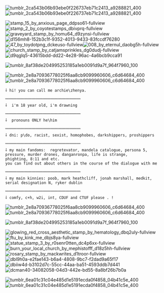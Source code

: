 
![tumblr_2ca543b06b93ebe0f226737eb71c2413_a9288821_400](https://github.com/user-attachments/assets/de1ffe4f-0988-42c7-bf20-9451791c6806)![tumblr_2ca543b06b93ebe0f226737eb71c2413_a9288821_400](https://github.com/user-attachments/assets/4f19f434-1af1-4faa-8a43-d4aef97dc1fd)

![stamp_15_by_anxious_page_ddpso61-fullview](https://github.com/user-attachments/assets/be08bae8-94b5-4a08-85b4-794654ef33e5)![stamp_2_by_coyotestamps_dbivprq-fullview](https://github.com/user-attachments/assets/88768b2d-bfd0-4a5a-962b-29f785a46866)![graveyard_stamp_by_homu64_d9zynsi-fullview](https://github.com/user-attachments/assets/445e6364-798b-421c-9dc8-3fd275787fa1)![d156mh8-152b3c1f-9352-4013-9433-83fccdf76280](https://github.com/user-attachments/assets/97008f26-aa18-4a08-9c62-2169b02a7ad0)![47_by_toydotpng_dckeuso-fullview](https://github.com/user-attachments/assets/89dff536-5c3f-4676-a06a-d95fa6b69e57)![008_by_eternul_daobg5h-fullview](https://github.com/user-attachments/assets/8b258d97-aeb8-460d-bc88-ddeda9010c4c)![church_stamp_by_catjamsprinkles_dg0dudj-fullview](https://github.com/user-attachments/assets/ebece7c5-3861-44aa-918c-f2f74aa83bcf)![d9qglq5-43615bdd-dd22-4e28-96ac-4a6bcb9cca91](https://github.com/user-attachments/assets/de4b1aa2-66bc-4e62-98b4-5c05aa6dcbf7)


  ![tumblr_8af38de204995253185a1eb0091d9a7f_964f7960_100](https://github.com/user-attachments/assets/2805dc70-c651-417c-a74b-ad7aff0efc53)
 
![tumblr_2e8a70936778025f6aa8cb9099960606_c6d64684_400](https://github.com/user-attachments/assets/d4105d73-cb76-40f0-9195-4063a632b281)![tumblr_2e8a70936778025f6aa8cb9099960606_c6d64684_400](https://github.com/user-attachments/assets/d4105d73-cb76-40f0-9195-4063a632b281)

    ⸸ hi! you can call me archie\zhenya. 
    
    ﹌﹌﹌﹌﹌﹌﹌﹌﹌﹌﹌﹌﹌﹌﹌﹌﹌﹌﹌﹌
    ⸸  i'm 18 year old, i'm drawning 
    
    ﹌﹌﹌﹌﹌﹌﹌﹌﹌﹌﹌﹌﹌﹌﹌﹌﹌﹌﹌﹌
    ⸸  pronouns ONLY he\him
    
    ﹌﹌﹌﹌﹌﹌﹌﹌﹌﹌﹌﹌﹌﹌﹌﹌﹌﹌﹌﹌
    ⸸ dni: p\do, racist, sexist, homophobes, darkshippers, proshippers
    
    ﹌﹌﹌﹌﹌﹌﹌﹌﹌﹌﹌﹌﹌﹌﹌﹌﹌﹌﹌﹌
    ⸸ my main fandoms:  regretevator, mandela catalogue, persona 5, pressure, murder drones, danganronpa, life is strange, 
    phighting, 8:11 and etc. 
    you can find out about others in the course of the dialogue with me
    
    ﹌﹌﹌﹌﹌﹌﹌﹌﹌﹌﹌﹌﹌﹌﹌﹌﹌﹌﹌﹌
    ⸸ my main kinnies: poob, mark heathcliff, jonah marshall, medkit, serial designation N, ryker dublin
    
    ﹌﹌﹌﹌﹌﹌﹌﹌﹌﹌﹌﹌﹌﹌﹌﹌﹌﹌﹌﹌
    ⸸ comfy, c+h, w2i, int, CDUF and CTUF please . !

![tumblr_2e8a70936778025f6aa8cb9099960606_c6d64684_400](https://github.com/user-attachments/assets/d4105d73-cb76-40f0-9195-4063a632b281)![tumblr_2e8a70936778025f6aa8cb9099960606_c6d64684_400](https://github.com/user-attachments/assets/d4105d73-cb76-40f0-9195-4063a632b281)

![tumblr_8af38de204995253185a1eb0091d9a7f_964f7960_100](https://github.com/user-attachments/assets/2805dc70-c651-417c-a74b-ad7aff0efc53)       


![glowing_red_cross_aesthetic_stamp_by_hematology_dbq2uly-fullview](https://github.com/user-attachments/assets/ff643c02-da13-44f0-9e13-72f7a2c2ad2b)![ftu_by_kink_me_dbjs8ya-fullview](https://github.com/user-attachments/assets/79fe725a-e237-4a9b-a29c-4f1040b0cb20)![statue_stamp_3_by_r0senr0tten_dc4p6xx-fullview](https://github.com/user-attachments/assets/408baabb-796d-4107-bd88-bcd7fe85c06c)![burn_your_local_church_by_mephistofff_d18z5hh-fullview](https://github.com/user-attachments/assets/3a1e530b-5269-4d9b-9259-822b4e5d0451)![rosary_stamp_by_mackwrites_d1troor-fullview](https://github.com/user-attachments/assets/c9c0f76b-6b69-4ed5-9219-069eb02889bc)![dbl9h0a-e2fae143-b6a4-4808-9bc7-f2dad9a65f17](https://github.com/user-attachments/assets/9d9050d5-8e9e-45bc-a516-c122682dbab5)![dbiiw4d-b3102d7c-55cc-44aa-ba51-4593ddb7d441](https://github.com/user-attachments/assets/641eb66f-534b-46e7-bc3a-2d762a4dcfd4)![dcman40-34082058-04d3-442e-bd55-8a8bf26b7b0a](https://github.com/user-attachments/assets/981fa058-2b6a-4abd-8350-cf01da05dc34)







![tumblr_6ea01c31c04e485d1e5191ecda0f4858_04b41c5e_400](https://github.com/user-attachments/assets/5741fc29-d36c-4ff9-9a11-105058f5b2e1)![tumblr_6ea01c31c04e485d1e5191ecda0f4858_04b41c5e_400](https://github.com/user-attachments/assets/c5f54805-be1e-421f-b307-b905019c9c12)


